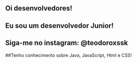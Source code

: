 ## Oi desenvolvedores!

## Eu sou um desenvolvedor Junior!
## Siga-me no instagram: @teodoroxssk
##Tenho conhecimento sobre Java, JavaScript, Html e CSS!

<!--
**EikeTeodoro/EikeTeodoro** is a ✨ _special_ ✨ repository because its `README.md` (this file) appears on your GitHub profile.

Here are some ideas to get you started:

- 🔭 I’m currently working on ...
- 🌱 I’m currently learning ...
- 👯 I’m looking to collaborate on ...
- 🤔 I’m looking for help with ...
- 💬 Ask me about ...
- 📫 How to reach me: ...
- 😄 Pronouns: ...
- ⚡ Fun fact: ...
-->

